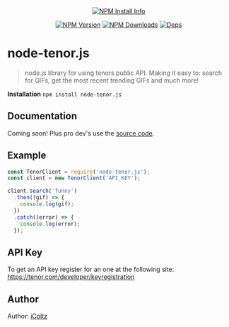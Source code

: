 
<div align="center">
    <a href="https://nodei.co/npm/node-tenor.js/"><img src="https://nodei.co/npm/node-tenor.js.png?downloads=true" alt="NPM Install Info" /></a>
  <br />
  <p>
    <a href="https://www.npmjs.com/package/node-tenor.js"><img src="https://img.shields.io/npm/v/node-tenor.js?style=flat-square" alt="NPM Version" /></a>
    <a href="https://www.npmjs.com/package/node-tenor.js"><img src="https://img.shields.io/npm/dt/node-tenor.js?style=flat-square" alt="NPM Downloads" /></a>
    <a href="https://img.shields.io/david/iColtz/node-tenor.js"><img src="https://img.shields.io/david/iColtz/node-tenor.js?style=flat-square" alt="Deps" /></a>
  </p>
  <p>
  </p>
</div>

# node-tenor.js
> node.js library for using tenors public API. Making it easy to: search for GIFs, get the most recent trending GIFs and much more! 

**Installation**
`npm install node-tenor.js`

## Documentation
Coming soon!
Plus pro dev's use the [source code](https://github.com/iColtz/node-tenor.js/blob/main/src/lib/TenorClient.js).

## Example
```js
const TenorClient = require('node-tenor.js');
const client = new TenorClient('API_KEY');

client.search('funny')
  .then((gif) => {
	console.log(gif);
  })
  .catch((error) => {
	console.log(error);
  });
```

## API Key
To get an API key register for an one at the following site: https://tenor.com/developer/keyregistration

## Author
Author: [iColtz](https://github.com/iColtz)